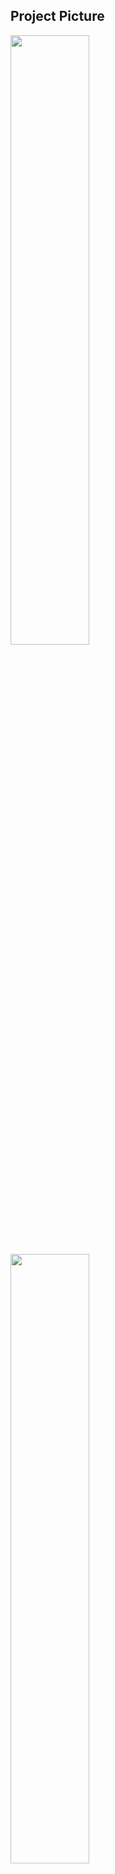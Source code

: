 <h2>Project Picture</h2>
<img src="https://github.com/SafiHasan-Rifat/student_management_system_CURD/blob/main/picture/Screenshot%202022-08-03%20232732.png" width="50%" height="50%">
<img src="https://github.com/SafiHasan-Rifat/student_management_system_CURD/blob/main/picture/Screenshot%202022-08-03%20232826.png" width="50%" height="50%">
<img src="https://github.com/SafiHasan-Rifat/student_management_system_CURD/blob/main/picture/Screenshot%202022-08-03%20232915.png" width="50%" height="50%">
<img src="https://github.com/SafiHasan-Rifat/student_management_system_CURD/blob/main/picture/Screenshot%202022-08-03%20232951.png" width="50%" height="50%">
<img src="https://github.com/SafiHasan-Rifat/student_management_system_CURD/blob/main/picture/Screenshot%202022-08-03%20233027.png" width="50%" height="50%">
<img src="https://github.com/SafiHasan-Rifat/student_management_system_CURD/blob/main/picture/Screenshot%202022-08-03%20233110.png" width="50%" height="50%">
<img src="https://github.com/SafiHasan-Rifat/student_management_system_CURD/blob/main/picture/Screenshot%202022-08-03%20233133.png" width="50%" height="50%">
<img src="https://github.com/SafiHasan-Rifat/student_management_system_CURD/blob/main/picture/screencapture-localhost-3000-inner-2022-08-03-23_35_59.png" width="50%" height="50%">

# Getting Started with Create React App

This project was bootstrapped with [Create React App](https://github.com/facebook/create-react-app).

## Available Scripts

In the project directory, you can run:

### `npm start`

Runs the app in the development mode.\
Open [http://localhost:3000](http://localhost:3000) to view it in your browser.

The page will reload when you make changes.\
You may also see any lint errors in the console.

### `npm test`



.

Launches the test runner in the interactive watch mode.\
See the section about [running tests](https://facebook.github.io/create-react-app/docs/running-tests) for more information.

### `npm run build`

Builds the app for production to the `build` folder.\
It correctly bundles React in production mode and optimizes the build for the best performance.

The build is minified and the filenames include the hashes.\
Your app is ready to be deployed!

See the section about [deployment](https://facebook.github.io/create-react-app/docs/deployment) for more information.

### `npm run eject`

**Note: this is a one-way operation. Once you `eject`, you can't go back!**

If you aren't satisfied with the build tool and configuration choices, you can `eject` at any time. This command will remove the single build dependency from your project.

Instead, it will copy all the configuration files and the transitive dependencies (webpack, Babel, ESLint, etc) right into your project so you have full control over them. All of the commands except `eject` will still work, but they will point to the copied scripts so you can tweak them. At this point you're on your own.

You don't have to ever use `eject`. The curated feature set is suitable for small and middle deployments, and you shouldn't feel obligated to use this feature. However we understand that this tool wouldn't be useful if you couldn't customize it when you are ready for it.

## Learn More

You can learn more in the [Create React App documentation](https://facebook.github.io/create-react-app/docs/getting-started).

To learn React, check out the [React documentation](https://reactjs.org/).

### Code Splitting

This section has moved here: [https://facebook.github.io/create-react-app/docs/code-splitting](https://facebook.github.io/create-react-app/docs/code-splitting)

### Analyzing the Bundle Size

This section has moved here: [https://facebook.github.io/create-react-app/docs/analyzing-the-bundle-size](https://facebook.github.io/create-react-app/docs/analyzing-the-bundle-size)

### Making a Progressive Web App

This section has moved here: [https://facebook.github.io/create-react-app/docs/making-a-progressive-web-app](https://facebook.github.io/create-react-app/docs/making-a-progressive-web-app)

### Advanced Configuration

This section has moved here: [https://facebook.github.io/create-react-app/docs/advanced-configuration](https://facebook.github.io/create-react-app/docs/advanced-configuration)

### Deployment

This section has moved here: [https://facebook.github.io/create-react-app/docs/deployment](https://facebook.github.io/create-react-app/docs/deployment)

### `npm run build` fails to minify

This section has moved here: [https://facebook.github.io/create-react-app/docs/troubleshooting#npm-run-build-fails-to-minify](https://facebook.github.io/create-react-app/docs/troubleshooting#npm-run-build-fails-to-minify)
